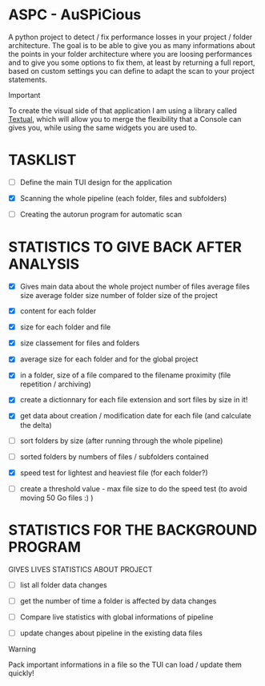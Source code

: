 # ASPC - AuSPiCious

A python project to detect / fix performance losses in your project / folder architecture.
The goal is to be able to give you as many informations about the points in your
folder architecture where you are loosing performances and to give you some options
to fix them, at least by returning a full report, based on custom settings you can define
to adapt the scan to your project statements.


> [!IMPORTANT]
> To create the visual side of that application I am using a library
called [Textual](https://textual.textualize.io/), which will allow you to merge the flexibility that a Console can
gives you, while using the same widgets you are used to.


# TASKLIST
- [ ] Define the main TUI design for the application
- [x] Scanning the whole pipeline (each folder, files and subfolders)
- [ ] Creating the autorun program for automatic scan


# STATISTICS TO GIVE BACK AFTER ANALYSIS
- [x] Gives main data about the whole project
	number of files
	average files size
	average folder size
	number of folder
	size of the project
	
- [x] content for each folder
- [x] size for each folder and file
- [x] size classement for files and folders 
- [x] average size for each folder and for the global project
- [x] in a folder, size of a file compared to the filename proximity (file repetition / archiving)
- [x] create a dictionnary for each file extension and sort files by size in it!

- [x] get data about creation / modification date for each file (and calculate the delta)
- [ ] sort folders by size (after running through the whole pipeline)
- [ ] sorted folders by numbers of files / subfolders contained

- [x] speed test for lightest and heaviest file (for each folder?)
- [ ] create a threshold value - max file size to do the speed test (to avoid moving 50 Go files :) )

# STATISTICS FOR THE BACKGROUND PROGRAM
GIVES LIVES STATISTICS ABOUT PROJECT
- [ ] list all folder data changes
- [ ] get the number of time a folder is affected by data changes
- [ ] Compare live statistics with global informations of pipeline
- [ ] update changes about pipeline in the existing data files


> [!WARNING]
> Pack important informations in a file so the TUI can load / update them quickly!